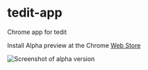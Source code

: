 tedit-app
=========

Chrome app for tedit

Install Alpha preview at the Chrome [Web Store](https://chrome.google.com/webstore/detail/tedit-development-environ/ooekdijbnbbjdfjocaiflnjgoohnblgf)

![Screenshot of alpha version](http://creationix.com/tedit-0.0.2-wide.png)
